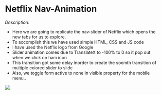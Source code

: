 # Netflix Nav-Animation

_*Description*_:
  - Here we are going to replicate the nav-slider of Netflix which opens the new tabs for us to explore.
  - To accomplish this we have used simple HTML, CSS and JS code
  - I have used the Netflix logo from Google
  - Slider animation comes due to TranslateX to -100% to 0 so it pop out when we click on ham icon
  - This transition got some delay inorder to create the soomth transition of multiple colored slider to slide
  - Also, we toggle form active to none in visible property for the mobile menu.. 
  
![](https://media.giphy.com/media/v1.Y2lkPTc5MGI3NjExNGJmMWViMzA1NDYwOGFjMDI4OGM4N2RmZTcwMDE0NGY0ZjAyMmU3ZCZjdD1n/UUsJj8IhkjzeXp9Mxo/giphy.gif)
